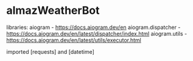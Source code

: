 # almazWeatherBot
libraries:
aiogram - https://docs.aiogram.dev/en
aiogram.dispatcher - https://docs.aiogram.dev/en/latest/dispatcher/index.html
aiogram.utils - https://docs.aiogram.dev/en/latest/utils/executor.html

imported [requests] and [datetime]
